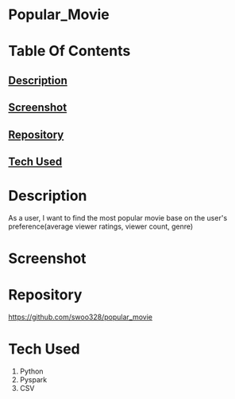 # Popular_Movie

# Table Of Contents

## [Description](#description)

## [Screenshot](#screenshot)

## [Repository](#repository)

## [Tech Used](#tech)

# Description <a name = "description"></a>
As a user, I want to find the most popular movie base on the user's preference(average viewer ratings, viewer count, genre)
# Screenshot <a name = "screenshot"></a>


# Repository <a name = "repository"></a>
https://github.com/swoo328/popular_movie

# Tech Used <a name = "tech"></a>
1. Python
2. Pyspark
3. CSV
